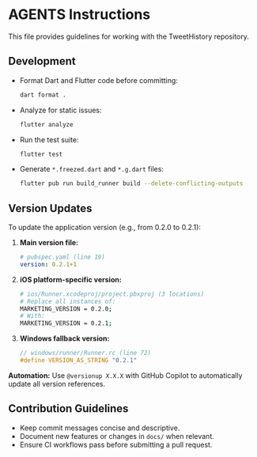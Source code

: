# AGENTS Instructions

This file provides guidelines for working with the TweetHistory repository.

## Development

- Format Dart and Flutter code before committing:
  ```sh
  dart format .
  ```
- Analyze for static issues:
  ```sh
  flutter analyze
  ```
- Run the test suite:
  ```sh
  flutter test
  ```
- Generate `*.freezed.dart` and `*.g.dart` files:
  ```sh
  flutter pub run build_runner build --delete-conflicting-outputs
  ```

## Version Updates

To update the application version (e.g., from 0.2.0 to 0.2.1):

1. **Main version file:**
   ```yaml
   # pubspec.yaml (line 19)
   version: 0.2.1+1
   ```

2. **iOS platform-specific version:**
   ```bash
   # ios/Runner.xcodeproj/project.pbxproj (3 locations)
   # Replace all instances of:
   MARKETING_VERSION = 0.2.0;
   # With:
   MARKETING_VERSION = 0.2.1;
   ```

3. **Windows fallback version:**
   ```c
   // windows/runner/Runner.rc (line 72)
   #define VERSION_AS_STRING "0.2.1"
   ```

**Automation:** Use `@versionup X.X.X` with GitHub Copilot to automatically update all version references.

## Contribution Guidelines

- Keep commit messages concise and descriptive.
- Document new features or changes in `docs/` when relevant.
- Ensure CI workflows pass before submitting a pull request.

